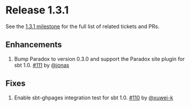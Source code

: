 # Release 1.3.1

See the [1.3.1 milestone] for the full list of related tickets and PRs.

## Enhancements

1. Bump Paradox to version 0.3.0 and support the Paradox site plugin for
   sbt 1.0. [#111] by [@jonas]

## Fixes

1. Enable sbt-ghpages integration test for sbt 1.0. [#110] by [@xuwei-k]

[1.3.1 milestone]: https://github.com/sbt/sbt-site/milestone/4
[#110]: https://github.com/sbt/sbt-site/pull/110
[#111]: https://github.com/sbt/sbt-site/pull/111

[@jonas]: https://github.com/jonas
[@xuwei-k]: https://github.com/xuwei-k
